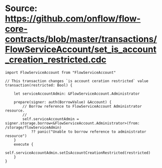 # Source: https://github.com/onflow/flow-core-contracts/blob/master/transactions/FlowServiceAccount/set_is_account_creation_restricted.cdc

```
import FlowServiceAccount from "FlowServiceAccount"

// This transaction changes `is account ceration restricted` value
transaction(restricted: Bool) {

	let serviceAccountAdmin: &FlowServiceAccount.Administrator

	prepare(signer: auth(BorrowValue) &Account) {
		// Borrow reference to FlowServiceAccount Administrator resource.
		//
		self.serviceAccountAdmin = signer.storage.borrow<&FlowServiceAccount.Administrator>(from: /storage/flowServiceAdmin)
			?? panic("Unable to borrow reference to administrator resource")
	}
	execute {
		self.serviceAccountAdmin.setIsAccountCreationRestricted(restricted)
	}
}
```